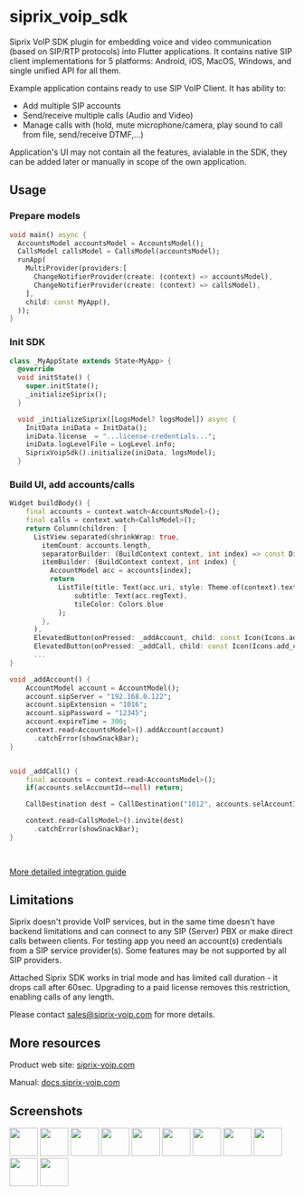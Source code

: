 # siprix_voip_sdk

Siprix VoIP SDK plugin for embedding voice and video communication (based on SIP/RTP protocols) into Flutter applications.
It contains native SIP client implementations for 5 platforms: Android, iOS, MacOS, Windows, and single unified API for all them. 

Example application contains ready to use SIP VoIP Client. It has ability to:
- Add multiple SIP accounts
- Send/receive multiple calls (Audio and Video)
- Manage calls with (hold, mute microphone/camera, play sound to call from file, send/receive DTMF,...)
 
Application's UI may not contain all the features, avialable in the SDK, they can be added later or manually in scope of the own application.


## Usage


### Prepare models

```dart
void main() async {
  AccountsModel accountsModel = AccountsModel();
  CallsModel callsModel = CallsModel(accountsModel);
  runApp(
    MultiProvider(providers:[
      ChangeNotifierProvider(create: (context) => accountsModel),
      ChangeNotifierProvider(create: (context) => callsModel),
    ],
    child: const MyApp(),
  ));
}
```
### Init SDK
```dart
class _MyAppState extends State<MyApp> {
  @override
  void initState() {
    super.initState();
    _initializeSiprix();
  }

  void _initializeSiprix([LogsModel? logsModel]) async {
    InitData iniData = InitData();
    iniData.license  = "...license-credentials...";
    iniData.logLevelFile = LogLevel.info;
    SiprixVoipSdk().initialize(iniData, logsModel);
  }
```

### Build UI, add accounts/calls
```dart
Widget buildBody() {
    final accounts = context.watch<AccountsModel>();
    final calls = context.watch<CallsModel>();
    return Column(children: [
      ListView.separated(shrinkWrap: true,
        itemCount: accounts.length,
        separatorBuilder: (BuildContext context, int index) => const Divider(height: 1),
        itemBuilder: (BuildContext context, int index) {
          AccountModel acc = accounts[index];
          return
            ListTile(title: Text(acc.uri, style: Theme.of(context).textTheme.titleSmall),
                subtitle: Text(acc.regText),
                tileColor: Colors.blue
            );
        },
      ),
      ElevatedButton(onPressed: _addAccount, child: const Icon(Icons.add_card)),
      ElevatedButton(onPressed: _addCall, child: const Icon(Icons.add_call)),
      ...
}

void _addAccount() {
    AccountModel account = AccountModel();
    account.sipServer = "192.168.0.122";
    account.sipExtension = "1016";
    account.sipPassword = "12345";
    account.expireTime = 300;
    context.read<AccountsModel>().addAccount(account)
      .catchError(showSnackBar);
}


void _addCall() {
    final accounts = context.read<AccountsModel>();
    if(accounts.selAccountId==null) return;

    CallDestination dest = CallDestination("1012", accounts.selAccountId!, false);

    context.read<CallsModel>().invite(dest)
      .catchError(showSnackBar);
}
  
  
```

[More detailed integration guide](https://docs.siprix-voip.com/rst/flutter.html#integration-into-flutter-application)


## Limitations

Siprix doesn't provide VoIP services, but in the same time doesn't have backend limitations and can connect to any SIP (Server) PBX or make direct calls between clients.
For testing app you need an account(s) credentials from a SIP service provider(s). 
Some features may be not supported by all SIP providers.

Attached Siprix SDK works in trial mode and has limited call duration - it drops call after 60sec.
Upgrading to a paid license removes this restriction, enabling calls of any length.

Please contact [sales@siprix-voip.com](mailto:sales@siprix-voip.com) for more details.

## More resources

Product web site: [siprix-voip.com](https://siprix-voip.com)

Manual: [docs.siprix-voip.com](https://docs.siprix-voip.com)


## Screenshots

<a href="https://docs.siprix-voip.com/screenshots/Flutter_Accounts.png"  title="Accounts list Android">
<img src="https://docs.siprix-voip.com/screenshots/Flutter_Accounts_Mini.png" width="50"></a>
<a href="https://docs.siprix-voip.com/screenshots/Flutter_CallAdd.png"  title="Add call Android">
<img src="https://docs.siprix-voip.com/screenshots/Flutter_CallAdd_Mini.png" width="50"></a>
<a href="https://docs.siprix-voip.com/screenshots/Flutter_Calls.png"  title="Call in progress Android">
<img src="https://docs.siprix-voip.com/screenshots/Flutter_Calls_Mini.png" width="50"></a>
<a href="https://docs.siprix-voip.com/screenshots/Flutter_CallsDtmf.png"  title="Call in progress DTMF Android">
<img src="https://docs.siprix-voip.com/screenshots/Flutter_CallsDtmf_Mini.png" width="50"></a>
<a href="https://docs.siprix-voip.com/screenshots/Flutter_BLF.png"  title="BLF subscription Android">
<img src="https://docs.siprix-voip.com/screenshots/Flutter_BLF_Mini.png" width="50"></a>
<a href="https://docs.siprix-voip.com/screenshots/Flutter_Logs.png"  title="Logs Android">
<img src="https://docs.siprix-voip.com/screenshots/Flutter_Logs_Mini.png" width="50"></a>

<a href="https://docs.siprix-voip.com/screenshots/Flutter_Accounts_Win.png"  title="Accounts list Windows">
<img src="https://docs.siprix-voip.com/screenshots/Flutter_Accounts_Win_Mini.png" width="50"></a>
<a href="https://docs.siprix-voip.com/screenshots/Flutter_Calls_Win.png"  title="Call in progress Windows">
<img src="https://docs.siprix-voip.com/screenshots/Flutter_Calls_Win_Mini.png" width="50"></a>
<a href="https://docs.siprix-voip.com/screenshots/Flutter_CallsDtmf_Win.png"  title="Call in progress DTMF Windows">
<img src="https://docs.siprix-voip.com/screenshots/Flutter_CallsDtmf_Win_Mini.png" width="50"></a>
<a href="https://docs.siprix-voip.com/screenshots/Flutter_BLF_Win.png"  title="BLF subscription Windows">
<img src="https://docs.siprix-voip.com/screenshots/Flutter_BLF_Win_Mini.png" width="50"></a>
<a href="https://docs.siprix-voip.com/screenshots/Flutter_Logs_Win.png"  title="Logs Windows">
<img src="https://docs.siprix-voip.com/screenshots/Flutter_Logs_Win_Mini.png" width="50"></a>